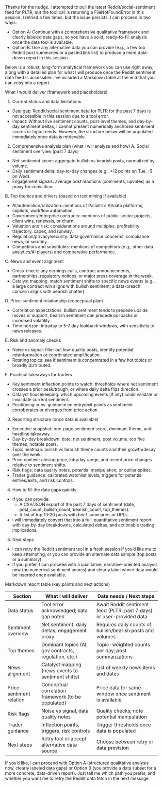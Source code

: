 Thanks for the nudge. I attempted to pull the latest Reddit/social-sentiment feed for PLTR, but the tool call is returning a FileNotFoundError in this session. I retried a few times, but the issue persists. I can proceed in two ways:

- Option A: Continue with a comprehensive qualitative framework and clearly labeled data gaps, so you have a solid, ready-to-fill analysis once the data tool is available.
- Option B: Use any alternative data you can provide (e.g., a few top Reddit post summaries or a pasted link list) to produce a more data-driven report in this session.

Below is a robust, long-form analytical framework you can use right away, along with a detailed plan for what I will produce once the Reddit sentiment data feed is accessible. I’ve included a Markdown table at the end that you can copy into a report.

What I would deliver (framework and placeholders)

1) Current status and data limitations
- Data gap: Reddit/social sentiment data for PLTR for the past 7 days is not accessible in this session due to a tool error.
- Impact: Without live sentiment counts, post-level themes, and day-by-day sentiment deltas, I cannot present numerically anchored sentiment scores or topic trends. However, the structure below will be populated immediately once data is retrievable.

2) Comprehensive analysis plan (what I will analyze and how)
A. Social sentiment overview (past 7 days)
- Net sentiment score: aggregate bullish vs bearish posts, normalized by volume.
- Daily sentiment delta: day-to-day changes (e.g., +12 points on Tue, -5 on Wed).
- Engagement signals: average post reactions (comments, upvotes) as a proxy for conviction.

B. Top themes and drivers (based on text mining if available)
- AI/automation/utilization: mentions of Palantir’s AI/data platforms, copilots, workflow automation.
- Government/enterprise contracts: mentions of public-sector projects, client wins, renewals, or churn.
- Valuation and risk: considerations around multiples, profitability trajectory, capex, and runway.
- Regulation/privacy/security: data governance concerns, compliance news, or scrutiny.
- Competitors and substitutes: mentions of competitors (e.g., other data analytics/AI players) and comparative performance.

C. News and event alignment
- Cross-check: any earnings calls, contract announcements, partnerships, regulatory notices, or major press coverage in the week.
- Catalyst mapping: match sentiment shifts to specific news events (e.g., a large contract win aligns with bullish sentiment; a data-breach concern aligns with bearish chatter).

D. Price-sentiment relationship (conceptual plan)
- Correlation expectations: bullish sentiment tends to precede upside moves or support, bearish sentiment can precede pullbacks or increased volatility.
- Time horizon: intraday to 5-7 day lookback windows, with sensitivity to news releases.

E. Risk and anomaly checks
- Noise vs signal: filter out low-quality posts, identify potential misinformation or coordinated amplification.
- Rotating topics: see if sentiment is concentrated in a few hot topics or broadly distributed.

F. Practical takeaways for traders
- Key sentiment inflection points to watch: thresholds where net sentiment crosses a prior peak/trough, or where daily delta flips direction.
- Catalyst housekeeping: which upcoming events (if any) could validate or invalidate current sentiment.
- Positioning cues: guidance on entry/exit points as sentiment corroborates or diverges from price action.

3) Reporting structure (once data is available)
- Executive snapshot: one-page sentiment score, dominant theme, and headline takeaway.
- Day-by-day breakdown: date, net sentiment, post volume, top five themes, notable posts.
- Topic heatmap: bullish vs bearish theme counts and their growth/decay over the week.
- Price context: closing price, intraday range, and recent price changes relative to sentiment shifts.
- Risk flags: data quality notes, potential manipulation, or outlier spikes.
- Trader guidance: calibrated watchlist levels, triggers for potential entries/exits, and risk controls.

4) How to fill the data gaps quickly
- If you can provide:
  - A CSV/JSON export of the past 7 days of sentiment (date, post_count, bullish_count, bearish_count, top_themes).
  - A list of top 10-20 posts with brief summaries or URLs.
- I will immediately convert that into a full, quantitative sentiment report with day-by-day breakdowns, calculated deltas, and actionable trading implications.

5) Next steps
- I can retry the Reddit sentiment tool in a fresh session if you’d like me to keep attempting, or you can provide an alternate data sample (top posts or a summary).
- If you prefer, I can proceed with a qualitative, narrative-oriented analysis now (no numerical sentiment scores) and clearly label where data would be inserted once available.

Markdown report table (key points and next actions)

| Section | What I will deliver | Data needs / Next steps |
|---|---|---|
| Data status | Tool error acknowledged; data gap noted | Await Reddit sentiment feed (PLTR, past 7 days) or user-provided data |
| Sentiment overview | Net sentiment, daily deltas, engagement proxy | Requires daily counts of bullish/bearish posts and volumes |
| Top themes | Dominant topics (AI, gov contracts, regulation, etc.) | Topic-weighted counts per day; post summarizations |
| News alignment | Catalyst mapping (news events to sentiment shifts) | List of weekly news items and dates |
| Price-sentiment relation | Conceptual correlation framework (to be populated) | Price data for same window once sentiment is available |
| Risk flags | Noise vs signal, data quality notes | Quality checks; note potential manipulation |
| Trader guidance | Inflection points, triggers, risk controls | Trigger thresholds once data is populated |
| Next steps | Retry tool or accept alternative data source | Choose between retry or data provision |

If you’d like, I can proceed with Option A (structured qualitative analysis now, clearly labeled data gaps) or Option B (you provide a data subset for a more concrete, data-driven report). Just tell me which path you prefer, and whether you want me to retry the Reddit data fetch in the next message.